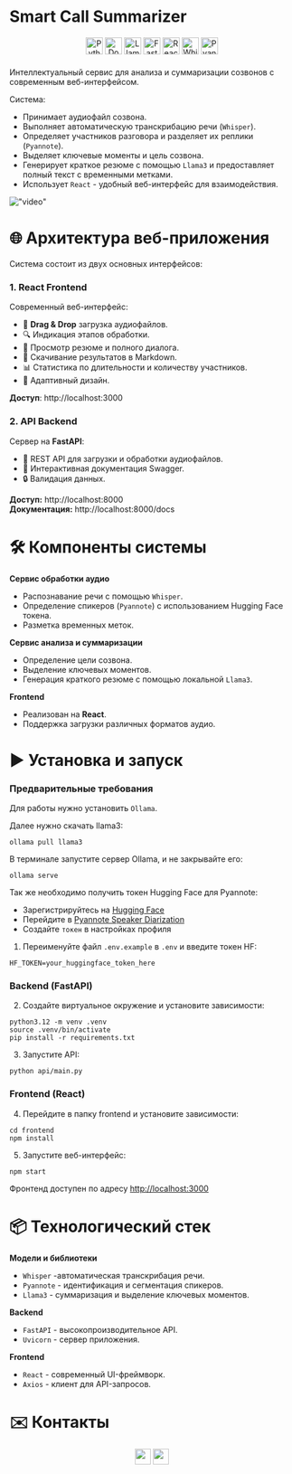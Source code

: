 # Smart Call Summarizer

<div align="center" style="margin: 20px 0;">
  <img src="https://img.shields.io/badge/Python-3776AB?logo=python&logoColor=white&logoWidth=40" alt="Python" height="30">
  <img src="https://img.shields.io/badge/Docker-2496ED?logo=docker&logoColor=white&logoWidth=40" alt="Docker" height="30">
  <img src="https://img.shields.io/badge/Llama3-FF6600?logo=meta&logoColor=white&logoWidth=40" alt="Llama3" height="30">
  <img src="https://img.shields.io/badge/FastAPI-009688?logo=fastapi&logoColor=white&logoWidth=40" alt="FastAPI" height="30">
  <img src="https://img.shields.io/badge/React-61DAFB?logo=react&logoColor=white&logoWidth=40" alt="React" height="30">
  <img src="https://img.shields.io/badge/Whisper-000000?logo=openai&logoColor=white&logoWidth=40" alt="Whisper" height="30">
  <img src="https://img.shields.io/badge/Pyannote-FF6F61?logo=python&logoColor=white&logoWidth=40" alt="Pyannote" height="30">
</div>

Интеллектуальный сервис для анализа и суммаризации созвонов с современным веб-интерфейсом.  


Система:
* Принимает аудиофайл созвона.
* Выполняет автоматическую транскрибацию речи (`Whisper`).
* Определяет участников разговора и разделяет их реплики (`Pyannote`).
* Выделяет ключевые моменты и цель созвона.
* Генерирует краткое резюме с помощью `Llama3` и предоставляет полный текст с временными метками.
* Использует `React` - удобный веб-интерфейс для взаимодействия.

!["video"](images/web_demo.gif)

# 🌐 Архитектура веб-приложения

Система состоит из двух основных интерфейсов:

### 1. React Frontend
Современный веб-интерфейс:
- 📁 **Drag & Drop** загрузка аудиофайлов.
- 🔍 Индикация этапов обработки.
- 📄 Просмотр резюме и полного диалога.
- 💾 Скачивание результатов в Markdown.
- 📊 Статистика по длительности и количеству участников.
- 🎨 Адаптивный дизайн.

**Доступ**: http://localhost:3000

### 2. API Backend
Сервер на **FastAPI**:
- 🔧 REST API для загрузки и обработки аудиофайлов.
- 📖 Интерактивная документация Swagger.
- 🔒 Валидация данных.

**Доступ:** http://localhost:8000  
**Документация:** http://localhost:8000/docs

# 🛠️ Компоненты системы

**Сервис обработки аудио**  
- Распознавание речи с помощью `Whisper`.
- Определение спикеров (`Pyannote`) с использованием Hugging Face токена.
- Разметка временных меток.

**Сервис анализа и суммаризации**  
- Определение цели созвона.
- Выделение ключевых моментов.
- Генерация краткого резюме с помощью локальной `Llama3`.

**Frontend**  
- Реализован на **React**.
- Поддержка загрузки различных форматов аудио.


# ▶️ Установка и запуск

### Предварительные требования

Для работы нужно установить `Ollama`.

Далее нужно скачать llama3:
```
ollama pull llama3
```
В терминале запустите сервер Ollama, и не закрывайте его:
```
ollama serve
```

Так же необходимо получить токен Hugging Face для Pyannote:
  - Зарегистрируйтесь на [Hugging Face](https://huggingface.co/)
  - Перейдите в [Pyannote Speaker Diarization](https://huggingface.co/pyannote/speaker-diarization-3.1)
  - Создайте `токен` в настройках профиля

1. Переименуйте файл `.env.example` в `.env` и введите токен HF:
```
HF_TOKEN=your_huggingface_token_here
```

### Backend (FastAPI)

2. Создайте виртуальное окружение и установите зависимости:
```
python3.12 -m venv .venv
source .venv/bin/activate 
pip install -r requirements.txt
```

3. Запустите API:
```
python api/main.py
```

### Frontend (React)

4. Перейдите в папку frontend и установите зависимости:
```
cd frontend
npm install
```

5. Запустите веб-интерфейс:
```
npm start
```

Фронтенд доступен по адресу [http://localhost:3000](http://localhost:3000)

# 📦 Технологический стек

**Модели и библиотеки**
- `Whisper`  -автоматическая транскрибация речи.
- `Pyannote` - идентификация и сегментация спикеров.
- `Llama3` - суммаризация и выделение ключевых моментов.

**Backend**
- `FastAPI` - высокопроизводительное API.
- `Uvicorn` - сервер приложения.

**Frontend**
- `React` - современный UI-фреймворк.
- `Axios` - клиент для API-запросов.


# ✉️ Контакты

<div align="center">
  <img src="https://img.shields.io/badge/i.zolotykh@g.nsu.ru-E0FFFF?style=flat&logo=gmail&logoColor=red" height="28">
  <img src="https://img.shields.io/badge/@igor%5Fzolotykh-2CA5E0?logo=telegram&logoColor=white" height="28">
</div>